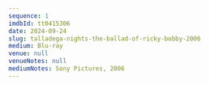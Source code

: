 ```yaml
---
sequence: 1
imdbId: tt0415306
date: 2024-09-24
slug: talladega-nights-the-ballad-of-ricky-bobby-2006
medium: Blu-ray
venue: null
venueNotes: null
mediumNotes: Sony Pictures, 2006
---
```



